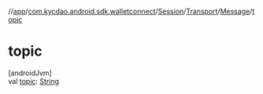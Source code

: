 //[app](../../../../../index.md)/[com.kycdao.android.sdk.walletconnect](../../../index.md)/[Session](../../index.md)/[Transport](../index.md)/[Message](index.md)/[topic](topic.md)

# topic

[androidJvm]\
val [topic](topic.md): [String](https://kotlinlang.org/api/latest/jvm/stdlib/kotlin/-string/index.html)
